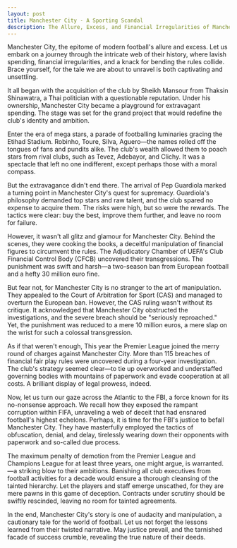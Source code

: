 ```yaml
---
layout: post
title: Manchester City - A Sporting Scandal
description: The Allure, Excess, and Financial Irregularities of Manchester City is a Captivating Journey through Football's dark side
---
```



Manchester City, the epitome of modern football's allure and excess. Let us embark on a journey through the intricate web of their history, where lavish spending, financial irregularities, and a knack for bending the rules collide. Brace yourself, for the tale we are about to unravel is both captivating and unsettling.

It all began with the acquisition of the club by Sheikh Mansour from Thaksin Shinawatra, a Thai politician with a questionable reputation. Under his ownership, Manchester City became a playground for extravagant spending. The stage was set for the grand project that would redefine the club's identity and ambition.

Enter the era of mega stars, a parade of footballing luminaries gracing the Etihad Stadium. Robinho, Toure, Silva, Aguero—the names rolled off the tongues of fans and pundits alike. The club's wealth allowed them to poach stars from rival clubs, such as Tevez, Adebayor, and Clichy. It was a spectacle that left no one indifferent, except perhaps those with a moral compass.

But the extravagance didn't end there. The arrival of Pep Guardiola marked a turning point in Manchester City's quest for supremacy. Guardiola's philosophy demanded top stars and raw talent, and the club spared no expense to acquire them. The risks were high, but so were the rewards. The tactics were clear: buy the best, improve them further, and leave no room for failure.

However, it wasn't all glitz and glamour for Manchester City. Behind the scenes, they were cooking the books, a deceitful manipulation of financial figures to circumvent the rules. The Adjudicatory Chamber of UEFA's Club Financial Control Body (CFCB) uncovered their transgressions. The punishment was swift and harsh—a two-season ban from European football and a hefty 30 million euro fine.

But fear not, for Manchester City is no stranger to the art of manipulation. They appealed to the Court of Arbitration for Sport (CAS) and managed to overturn the European ban. However, the CAS ruling wasn't without its critique. It acknowledged that Manchester City obstructed the investigations, and the severe breach should be "seriously reproached." Yet, the punishment was reduced to a mere 10 million euros, a mere slap on the wrist for such a colossal transgression.

As if that weren't enough, This year the Premier League joined the merry round of charges against Manchester City. More than 115 breaches of financial fair play rules were uncovered during a four-year investigation. The club's strategy seemed clear—to tie up overworked and understaffed governing bodies with mountains of paperwork and evade cooperation at all costs. A brilliant display of legal prowess, indeed.

Now, let us turn our gaze across the Atlantic to the FBI, a force known for its no-nonsense approach. We recall how they exposed the rampant corruption within FIFA, unraveling a web of deceit that had ensnared football's highest echelons. Perhaps, it is time for the FBI's justice to befall Manchester City. They have masterfully employed the tactics of obfuscation, denial, and delay, tirelessly wearing down their opponents with paperwork and so-called due process.

The maximum penalty of demotion from the Premier League and Champions League for at least three years, one might argue, is warranted. —a striking blow to their ambitions. Banishing all club executives from football activities for a decade would ensure a thorough cleansing of the tainted hierarchy. Let the players and staff emerge unscathed, for they are mere pawns in this game of deception. Contracts under scrutiny should be swiftly rescinded, leaving no room for tainted agreements.

In the end, Manchester City's story is one of audacity and manipulation, a cautionary tale for the world of football. Let us not forget the lessons learned from their twisted narrative. May justice prevail, and the tarnished facade of success crumble, revealing the true nature of their deeds.
